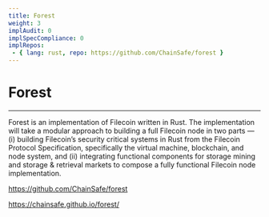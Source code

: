 ```yaml
---
title: Forest 
weight: 3
implAudit: 0
implSpecCompliance: 0
implRepos:
 - { lang: rust, repo: https://github.com/ChainSafe/forest }
---
```


# Forest
---

Forest is an implementation of Filecoin written in Rust. The implementation will take a modular approach to building a full Filecoin node in two parts — (i) building Filecoin’s security critical systems in Rust from the Filecoin Protocol Specification, specifically the virtual machine, blockchain, and node system, and (ii) integrating functional components for storage mining and storage & retrieval markets to compose a fully functional Filecoin node implementation.

https://github.com/ChainSafe/forest

https://chainsafe.github.io/forest/